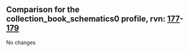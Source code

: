 ## Comparison for the collection_book_schematics0 profile, rvn: [177](https://github.com/PRO100KatYT/FortniteProfileRevisions/tree/main/profiles/collection_book_schematics0/177%20collection_book_schematics0.json)-[179](https://github.com/PRO100KatYT/FortniteProfileRevisions/tree/main/profiles/collection_book_schematics0/179%20collection_book_schematics0.json)

No changes
